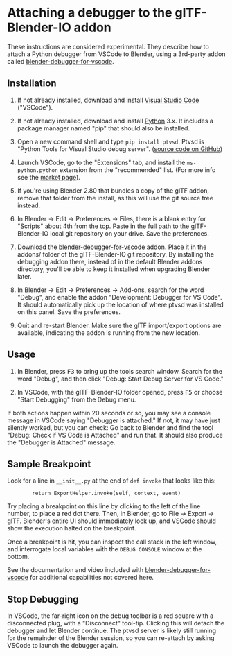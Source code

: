 # Attaching a debugger to the glTF-Blender-IO addon

These instructions are considered experimental.  They describe how to attach a Python debugger from VSCode to Blender, using a 3rd-party addon called [blender-debugger-for-vscode](https://github.com/AlansCodeLog/blender-debugger-for-vscode).

## Installation

1. If not already installed, download and install [Visual Studio Code](https://code.visualstudio.com/) ("VSCode").

2. If not already installed, download and install [Python](https://www.python.org/downloads/) 3.x.  It includes a package manager named "pip" that should also be installed.

3. Open a new command shell and type `pip install ptvsd`.  Ptvsd is "Python Tools for Visual Studio debug server".  ([source code on GitHub](https://github.com/Microsoft/ptvsd))

4. Launch VSCode, go to the "Extensions" tab, and install the `ms-python.python` extension from the "recommended" list.  (For more info see the [market page](https://marketplace.visualstudio.com/items?itemName=ms-python.python)).

5. If you're using Blender 2.80 that bundles a copy of the glTF addon, remove that folder from the install, as this will use the git source tree instead.

6. In Blender -> Edit -> Preferences -> Files, there is a blank entry for "Scripts" about 4th from the top.  Paste in the full path to the glTF-Blender-IO local git repository on your drive.  Save the preferences.

7. Download the [blender-debugger-for-vscode](https://github.com/AlansCodeLog/blender-debugger-for-vscode) addon. Place it in the addons/ folder of the glTF-Blender-IO git repository. By installing the debugging addon there, instead of in the default Blender addons directory, you'll be able to keep it installed when upgrading Blender later.

8. In Blender -> Edit -> Preferences -> Add-ons, search for the word "Debug", and enable the addon "Development: Debugger for VS Code".  It should automatically pick up the location of where ptvsd was installed on this panel.  Save the preferences.

9. Quit and re-start Blender.  Make sure the glTF import/export options are available, indicating the addon is running from the new location.

## Usage

1. In Blender, press <kbd>F3</kbd> to bring up the tools search window.  Search for the word "Debug", and then click "Debug: Start Debug Server for VS Code."

2. In VSCode, with the glTF-Blender-IO folder opened, press <kbd>F5</kbd> or choose "Start Debugging" from the Debug menu.

If both actions happen within 20 seconds or so, you may see a console message in VSCode saying "Debugger is attached."  If not, it may have just silently worked, but you can check: Go back to Blender and find the tool "Debug: Check if VS Code is Attached" and run that.  It should also produce the "Debugger is Attached" message.

## Sample Breakpoint

Look for a line in `__init__.py` at the end of `def invoke` that looks like this:

```
        return ExportHelper.invoke(self, context, event)
```

Try placing a breakpoint on this line by clicking to the left of the line number, to place a red dot there.  Then, in Blender, go to File -> Export -> glTF.  Blender's entire UI should immediately lock up, and VSCode should show the execution halted on the breakpoint.

Once a breakpoint is hit, you can inspect the call stack in the left window, and interrogate local variables with the `DEBUG CONSOLE` window at the bottom.

See the documentation and video included with [blender-debugger-for-vscode](https://github.com/AlansCodeLog/blender-debugger-for-vscode) for additional capabilities not covered here.

## Stop Debugging

In VSCode, the far-right icon on the debug toolbar is a red square with a disconnected plug, with a "Disconnect" tool-tip.  Clicking this will detach the debugger and let Blender continue.  The ptvsd server is likely still running for the remainder of the Blender session, so you can re-attach by asking VSCode to launch the debugger again.

